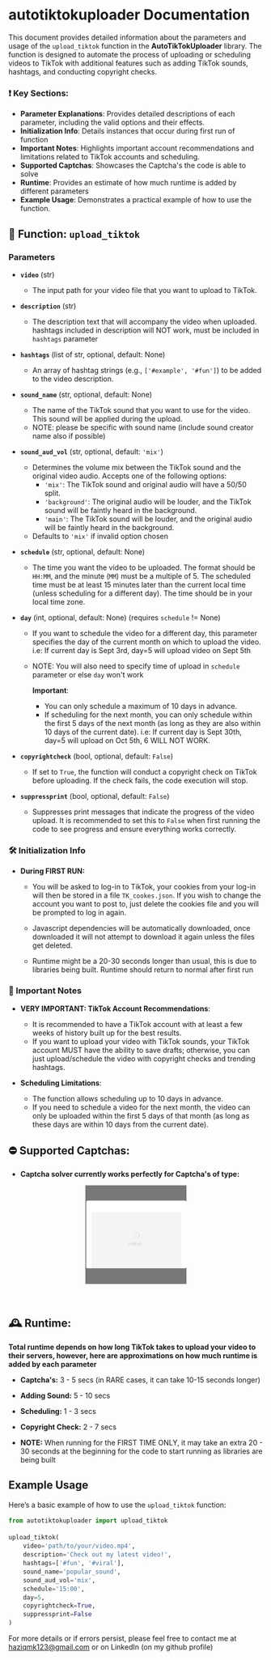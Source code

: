 # autotiktokuploader Documentation

This document provides detailed information about the parameters and usage of the `upload_tiktok` function in the **AutoTikTokUploader** library. The function is designed to automate the process of uploading or scheduling videos to TikTok with additional features such as adding TikTok sounds, hashtags, and conducting copyright checks.

### ❗ Key Sections:

- **Parameter Explanations**: Provides detailed descriptions of each parameter, including the valid options and their effects.
- **Initialization Info**: Details instances that occur during first run of function
- **Important Notes**: Highlights important account recommendations and limitations related to TikTok accounts and scheduling.
- **Supported Captchas**: Showcases the Captcha's the code is able to solve
- **Runtime**: Provides an estimate of how much runtime is added by different parameters
- **Example Usage**: Demonstrates a practical example of how to use the function.

## 📜 Function: `upload_tiktok`

### Parameters

- **`video`** (str)
  - The input path for your video file that you want to upload to TikTok.
  
- **`description`** (str)
  - The description text that will accompany the video when uploaded. hashtags included in description will NOT work, must be included in `hashtags` parameter

- **`hashtags`** (list of str, optional, default: None)
  - An array of hashtag strings (e.g., `['#example', '#fun']`) to be added to the video description.

- **`sound_name`** (str, optional, default: None)
  - The name of the TikTok sound that you want to use for the video. This sound will be applied during the upload.
  - NOTE: please be specific with sound name (include sound creator name also if possible)

- **`sound_aud_vol`** (str, optional, default: `'mix'`)
  - Determines the volume mix between the TikTok sound and the original video audio. Accepts one of the following options:
    - `'mix'`: The TikTok sound and original audio will have a 50/50 split.
    - `'background'`: The original audio will be louder, and the TikTok sound will be faintly heard in the background.
    - `'main'`: The TikTok sound will be louder, and the original audio will be faintly heard in the background.
  - Defaults to `'mix'` if invalid option chosen

- **`schedule`** (str, optional, default: None)
  - The time you want the video to be uploaded. The format should be `HH:MM`, and the minute (`MM`) must be a multiple of 5. The scheduled time must be at least 15 minutes later than the current local time (unless scheduling for a different day). The time should be in your local time zone.

- **`day`** (int, optional, default: None) (requires `schedule` != None)
  - If you want to schedule the video for a different day, this parameter specifies the day of the current month on which to upload the video. i.e: If current day is Sept 3rd, day=5 will upload video on Sept 5th
  - NOTE: You will also need to specify time of upload in `schedule` parameter or else `day` won't work

    **Important**:
    - You can only schedule a maximum of 10 days in advance.
    - If scheduling for the next month, you can only schedule within the first 5 days of the next month (as long as they are also within 10 days of the current date). i.e: If current day is Sept 30th, day=5 will upload on Oct 5th, 6 WILL NOT WORK.

- **`copyrightcheck`** (bool, optional, default: `False`)
  - If set to `True`, the function will conduct a copyright check on TikTok before uploading. If the check fails, the code execution will stop.

- **`suppressprint`** (bool, optional, default: `False`)
  - Suppresses print messages that indicate the progress of the video upload. It is recommended to set this to `False` when first running the code to see progress and ensure everything works correctly.


### 🛠️ Initialization Info

- **During FIRST RUN:** 

  - You will be asked to log-in to TikTok, your cookies from your log-in will then be stored in a file `TK_cookes.json`. If you wish to change the account you want to post to, just delete the cookies file and you will be prompted to log in again.

  - Javascript dependencies will be automatically downloaded, once downloaded it will not attempt to download it again unless the files get deleted.
  
  - Runtime might be a 20-30 seconds longer than usual, this is due to libraries being built. Runtime should return to normal after first run


### 📝 Important Notes

- **VERY IMPORTANT: TikTok Account Recommendations**:
  - It is recommended to have a TikTok account with at least a few weeks of history built up for the best results.
  - If you want to upload your video with TikTok sounds, your TikTok account MUST have the ability to save drafts; otherwise, you can just upload/schedule the video with copyright checks and trending hashtags.

- **Scheduling Limitations**:
  - The function allows scheduling up to 10 days in advance.
  - If you need to schedule a video for the next month, the video can only be uploaded within the first 5 days of that month (as long as these days are within 10 days from the current date).

## ⛔ Supported Captchas:

- **Captcha solver currently works perfectly for Captcha's of type:**
<p align="center">
  <img src="READMEimage/Captcha1.gif" alt="" width="200" loop=infinite/>
</p>

<p align="center">
  <img src="" alt="" width="200" loop=infinite/>
</p>

## 🕰️ Runtime:
**Total runtime depends on how long TikTok takes to upload your video to their servers, however, here are approximations on how much runtime is added by each parameter**

- **Captcha's:** 3 - 5 secs (in RARE cases, it can take 10-15 seconds longer)
- **Adding Sound:** 5 - 10 secs
- **Scheduling:** 1 - 3 secs
- **Copyright Check:** 2 - 7 secs

- **NOTE:** When running for the FIRST TIME ONLY, it may take an extra 20 - 30 seconds at the beginning for the code to start running as libraries are being built


## Example Usage

Here’s a basic example of how to use the `upload_tiktok` function:

```python
from autotiktokuploader import upload_tiktok

upload_tiktok(
    video='path/to/your/video.mp4',
    description='Check out my latest video!',
    hashtags=['#fun', '#viral'],
    sound_name='popular_sound',
    sound_aud_vol='mix',
    schedule='15:00',
    day=5,
    copyrightcheck=True,
    suppressprint=False
)
```

For more details or if errors persist, please feel free to contact me at haziqmk123@gmail.com or on LinkedIn (on my github profile)
